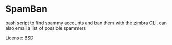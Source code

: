 SpamBan
=======

bash script to find spammy accounts and ban them with the zimbra CLI, can also email a list of possible spammers

License: BSD
